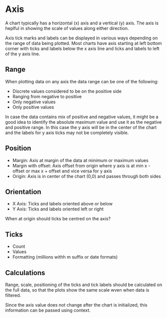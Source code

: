 # Axis

A chart typically has a horizontal (x) axis and a vertical (y) axis. The axis is heplful in showing the scale of values along either direction.

Axis tick marks and labels can be displayed in various ways depending on the range of data being plotted. Most charts have axis starting at left bottom corner with ticks and labels below the x axis line and licks and labels to left of the y axis line.

## Range

When plotting data on any axis the data range can be one of the following:

- Discrete values considered to be on the positive side
- Ranging from negative to positive
- Only negative values
- Only positive values

In case the data contains mix of positive and negative values, it might be a good idea to identify the absolute maximum value and use it as the negative and positive range. In this case the y axis will be in the center of the chart and the labels for y axis ticks may not be completely visible.

## Position

- Margin: Axis at margin of the data at minimum or maximum values
- Margin with offset: Axis offset from origin where y axis is at min x - offset or max x + offset and vice versa for y axis
- Origin: Axis is in center of the chart (0,0) and passes through both sides

## Orientation

- X Axis: Ticks and labels oriented above or below
- Y Axis: Ticks and labels oriented left or right

When at origin should ticks be centred on the axis?

## Ticks

- Count
- Values
- Formatting (millions withh m suffix or date formats)

## Calculations

Range, scale, positioning of the ticks and tick labels should be calculated on the full data, so that the plots show the same scale wven when data is filtered.

Since the axis value does not change after the chart is initialized, this information can be passed using context.

